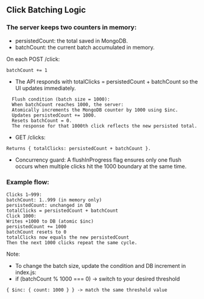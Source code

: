 ## Click Batching Logic
### The server keeps two counters in memory:
- persistedCount: the total saved in MongoDB.
- batchCount: the current batch accumulated in memory.

On each POST /click:
```
batchCount += 1
```
- The API responds with totalClicks = persistedCount + batchCount so the UI updates immediately.
```
  Flush condition (batch size = 1000):
  When batchCount reaches 1000, the server:
  Atomically increments the MongoDB counter by 1000 using $inc.
  Updates persistedCount += 1000.
  Resets batchCount = 0.
  The response for that 1000th click reflects the new persisted total.
```
- GET /clicks:
```
Returns { totalClicks: persistedCount + batchCount }.
```
- Concurrency guard:
 A flushInProgress flag ensures only one flush occurs when multiple clicks hit the 1000 boundary at the same time.

### Example flow:
```
Clicks 1–999:
batchCount: 1..999 (in memory only)
persistedCount: unchanged in DB
totalClicks = persistedCount + batchCount
Click 1000:
Writes +1000 to DB (atomic $inc)
persistedCount += 1000
batchCount resets to 0
totalClicks now equals the new persistedCount
Then the next 1000 clicks repeat the same cycle.
```
Note:

- To change the batch size, update the condition and DB increment in index.js:
- if (batchCount % 1000 === 0) -> switch to your desired threshold
```
{ $inc: { count: 1000 } } -> match the same threshold value
```
